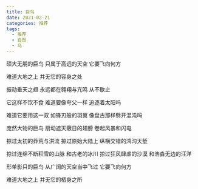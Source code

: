 ```yaml
---
title: 巨鸟
date: 2021-02-21
categories: 推荐
tags:
  - 推荐
  - 自然
  - 鸟
---
```


硕大无朋的巨鸟
只属于高远的天空
它要飞向何方
<!--more-->
难道大地之上
并无它的容身之处

振动垂天之翅
永远都在翱翔与亢鸣
从不歇止

它这样不饮不食
难道要像夸父一样
追逐着太阳吗

难道它要用这一双
如锋刃般的羽翼
像盘古那样劈开混沌吗

庞然大物的巨鸟
扇动遮天蔽日的翅膀
卷起风暴和闪电

掠过太初的莽荒与洪流
掠过原始大陆上
纵横交错的鸿沟天堑

掠过连绵不断积雪的山脉
和古老的冰川
掠过狂风肆虐的沙漠
和浩淼无边的汪洋

形单影只的巨鸟
从广阔的天空当中飞过
它要飞向何方

难道大地之上
并无它的栖身之所